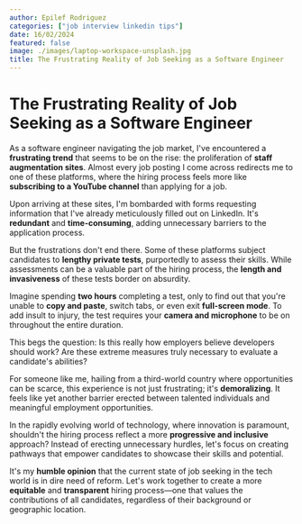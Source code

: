 ```yaml
---
author: Epilef Rodriguez
categories: ["job interview linkedin tips"]
date: 16/02/2024
featured: false
image: ./images/laptop-workspace-unsplash.jpg
title: The Frustrating Reality of Job Seeking as a Software Engineer
---
```


# The Frustrating Reality of Job Seeking as a Software Engineer

As a software engineer navigating the job market, I've encountered a **frustrating trend** that seems to be on the rise: the proliferation of **staff augmentation sites**. Almost every job posting I come across redirects me to one of these platforms, where the hiring process feels more like **subscribing to a YouTube channel** than applying for a job.

Upon arriving at these sites, I'm bombarded with forms requesting information that I've already meticulously filled out on LinkedIn. It's **redundant** and **time-consuming**, adding unnecessary barriers to the application process.

But the frustrations don't end there. Some of these platforms subject candidates to **lengthy private tests**, purportedly to assess their skills. While assessments can be a valuable part of the hiring process, the **length and invasiveness** of these tests border on absurdity.

Imagine spending **two hours** completing a test, only to find out that you're unable to **copy and paste**, switch tabs, or even exit **full-screen mode**. To add insult to injury, the test requires your **camera and microphone** to be on throughout the entire duration.

This begs the question: Is this really how employers believe developers should work? Are these extreme measures truly necessary to evaluate a candidate's abilities?

For someone like me, hailing from a third-world country where opportunities can be scarce, this experience is not just frustrating; it's **demoralizing**. It feels like yet another barrier erected between talented individuals and meaningful employment opportunities.

In the rapidly evolving world of technology, where innovation is paramount, shouldn't the hiring process reflect a more **progressive and inclusive** approach? Instead of erecting unnecessary hurdles, let's focus on creating pathways that empower candidates to showcase their skills and potential.

It's my **humble opinion** that the current state of job seeking in the tech world is in dire need of reform. Let's work together to create a more **equitable** and **transparent** hiring process—one that values the contributions of all candidates, regardless of their background or geographic location.

